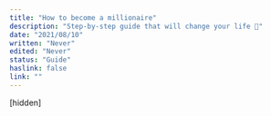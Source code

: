 ```yaml
---
title: "How to become a millionaire"
description: "Step-by-step guide that will change your life 🥜"
date: "2021/08/10"
written: "Never"
edited: "Never"
status: "Guide"
haslink: false
link: ""
---
```

[hidden]